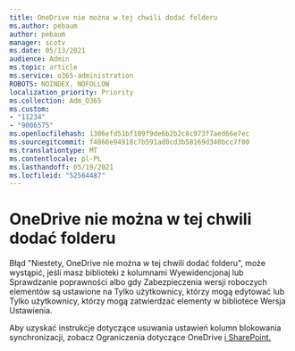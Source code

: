 ```yaml
---
title: OneDrive nie można w tej chwili dodać folderu
ms.author: pebaum
author: pebaum
manager: scotv
ms.date: 05/13/2021
audience: Admin
ms.topic: article
ms.service: o365-administration
ROBOTS: NOINDEX, NOFOLLOW
localization_priority: Priority
ms.collection: Adm_O365
ms.custom:
- "11234"
- "9006575"
ms.openlocfilehash: 1306efd51bf109f9de6b2b2c8c973f7aed66e7ec
ms.sourcegitcommit: f4866e94918c7b591ad0cd3b58169d340bcc7f00
ms.translationtype: MT
ms.contentlocale: pl-PL
ms.lasthandoff: 05/19/2021
ms.locfileid: "52564487"
---
```

# <a name="onedrive-cant-add-your-folder-right-now"></a>OneDrive nie można w tej chwili dodać folderu

Błąd "Niestety, OneDrive nie można w tej chwili dodać folderu", może  wystąpić,  jeśli masz  biblioteki z kolumnami  Wyewidencjonaj lub Sprawdzanie poprawności albo gdy Zabezpieczenia wersji roboczych elementów są ustawione na Tylko użytkownicy, którzy mogą edytować lub Tylko użytkownicy, którzy mogą zatwierdzać elementy w bibliotece Wersja Ustawienia.  

Aby uzyskać instrukcje dotyczące usuwania ustawień kolumn blokowania synchronizacji, zobacz Ograniczenia dotyczące OneDrive [i SharePoint.](https://support.microsoft.com/office/64883a5d-228e-48f5-b3d2-eb39e07630fa)

